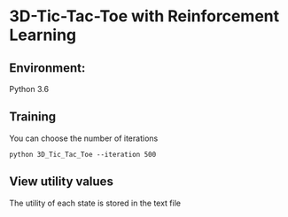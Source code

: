 # 3D-Tic-Tac-Toe with Reinforcement Learning

## Environment:

Python 3.6 

## Training

You can choose the number of iterations
```
python 3D_Tic_Tac_Toe --iteration 500
```

## View utility values
The utility of each state is stored in the text file

